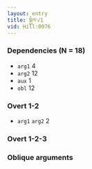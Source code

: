 ```yaml
---
layout: entry
title: སྐྱེལ་√1
vid: Hill:0076
---
```

### Dependencies (N = 18)
* `arg1` 4
* `arg2` 12
* `aux` 1
* `obl` 12


### Overt 1-2
* `arg1` `arg2` 2


### Overt 1-2-3


### Oblique arguments
